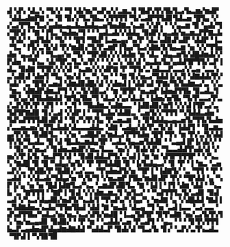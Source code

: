 ▟▝▟▚▝▟▃▚▝▜▞▞▝▜▝▟▞▆▞▚▟▚▞▞▃▆▃▜▝█▟▚▜▚▜▙▜▃▞▙▃▆▞▆▟▛▝▟▟▃▟▆▛▇▝▃▝▉▝▉▞▞▜▃▜▙▃▚▜▜▜▜▝▜▞▃▟▛▜▜▟▊▜▟▃▅▝█▜▄▝▞▞▃▞▛▜▃▜▃▞▄▟▅▃▄▃▙▃▙▟▄▃▅▜▅▟▇▃▚▃▆▝▞▟▚▝▝▞▄▃▆▝▉▝▄▟▞▜▞▜▛▟▝▝▇▝▐▜▃▝▅▟▅▞▜▝▝▝▄▟▃▟▞▞▟▟▄▝▉▟▛▞▄▃▟▞▅▃▆▃▛▛▇▃▙▝▛▟▞▝▄▟▜▟▞▝▜▞▝▝█▜▝▜▙▛▐▃▅▃▄▞▚▞▛▝▟▃▚▟▉▟▚▟▛▝▟▟▛▝▐▃▝▜▃▝▐▜▞▃▜▞▟▝▛▞▆▟▊▞▜▞▛▃▆▛▐▜▄▞▜▃▞▟▇▞▙▜▄▃▆▝▅▝▞▞▜▜▅▟▅▝▄▃▞▟▝▝▜▃▄▞▅▝▜▞▝▜▛▟▊▞▞▞▟▟▆▝▆▝▟▃▝▟▄▃▆▜▞▟█▟▆▟▞▞▛▟▅▝▝▜▚▃▝▟▞▜▛▃▜▃▚▞▛▞▝▝▞▃▚▝▟▞▟▝▄▃▙▞▙▞▄▟▟▜▛▜▜▞▃▛▐▟▃▝▉▟▇▝▜▜▛▞▞▞▟▝▚▃▆▞▞▞▟▛▇▝▛▝▜▜▞▃▚▟▃▃▛▃▃▞▞▃▄▝▃▃▚▃▚▟▊▟▝▟▅▜▝▜▄▝▅▞▟▝▃▝▚▝▅▝▝▝▇▝▊▞▅▃▞▜▟▟▐▞▄▜▝▟▇▟▟▞▛▞▚▟▞▝▃▝█▜▞▃▅▟▝▟▆▟▉▟█▞▟▝▞▟▅▟▐▝▟▟▚▟▝▛▇▞▜▞▙▟▆▃▞▃▝▞▃▝▆▃▝▟▇▟▛▟▆▃▛▜▝▞▃▜▞▟▉▃▞▝▆▝█▜▛▝▅▃▅▛▐▟▅▟▜▜▙▝▉▃▟▃▜▝▜▞▄▞▟▜▙▟▆▟▟▝▇▜▄▜▙▞▜▝▟▃▞▞▄▞▟▃▙▝▐▟▅▞▅▜▙▝▜▞▛▃▃▞▛▃▞▃▛▞▛▞▛▝▟▜▝▝▝▃▜▝▝▜▙▟▆▃▚▟▇▃▃▝▐▟▉▟▉▞▆▜▝▞▞▟▐▜▛▃▞▃▜▟▜▛▇▟▉▝▊▞▃▟▝▞▟▛▐▝▝▜▜▃▙▞▟▟▉▃▝▃▅▜▞▞▜▜▜▝▚▜▟▟▃▟▅▝▜▟▚▟▜▜▜▟▊▟▛▟▝▝▊▞▚▜▚▜▄▝▛▃▅▃▆▝▚▝▉▜▟▟▄▃▄▃▅▜▞▜▜▞▙▟▅▞▃▃▅▃▅▞▄▜▜▃▙▟▞▟▃▃▃▟▟▃▝▟▇▝▃▟▄▞▟▞▛▃▜▞▟▝▐▟▟▜▝▝▉▃▆▃▄▞▛▞▙▝▉▟▉▜▃▝▝▞▅▝▃▟█▟▚▞▆▟▃▞▛▜▜▟▅▝█▜▝▜▚▝▆▝▛▞▃▜▞▟▟▜▚▜▞▜▃▟▃▝█▝▟▝█▃▙▃▆▟▄▜▛▝▃▟▃▜▄▃▅▜▟▟▊▝▝▃▄▟▐▛▐▞▟▞▞▝▝▝▉▞▚▞▅▃▞▝▊▟▅▃▆▟▛▞▅▃▜▃▃▝▅▞▞▝▊▟▞▟▚▝▜▃▃▟▟▜▚▟▞▟▝▞▅▞▞▛▐▞▙▝▅▃▛▜▞▟▝▝▉▟▊▟▟▃▛▜▞▃▚▟▐▝▆▝▆▝▟▜▛▜▜▜▛▝▝▞▚▃▚▝▇▟█▝▉▝█▝▚▟▄▞▅▜▞▝▛▝▛▜▟▟█▝▉▝▐▞▙▟▄▃▞▝▊▝▛▝▐▝▆▃▝▃▅▃▛▞▃▝▛▟█▞▛▝█▟▊▞▃▞▃▃▝▜▚▟▅▟▜▞▅▝▜▛▐▝▐▟▇▜▞▝▃▝▜▜▝▝▛▝▃▟▟▝▝▞▟▃▟▞▜▟▄▞▅▝▚▜▞▜▝▞▅▃▅▛▐▜▙▞▆▟▊▟▛▝▛▞▝▜▛▟▟▝▄▝▚▛▐▞▄▝▅▝▅▝█▟▐▟▇▜▃▞▚▃▝▃▆▟▛▟▉▜▃▝▇▝▐▟▐▝▐▜▝▟▆▝▟▟▝▝▚▃▙▝▃▝▇▜▜▜▝▝▇▛▐▝▊▟▝▞▞▟▆▃▆▃▜▝▅▜▃▞▝▝▚▟▜▜▜▃▜▞▃▟▊▝▉▟▃▟▝▞▚▃▞▟▄▟▉▞▅▟▜▞▚▃▙▜▝▜▚▟▚▞▚▜▄▞▚▝▅▟▇▝▄▝▞▟█▟▟▝▇▟▐▃▜▟▇▟▅▃▚▃▙▞▜▜▅▜▙▟▝▟▟▝▇▝▅▃▙▝▟▃▄▝▜▝▅▝▃▟▐▃▃▝▃▞▃▃▝▟▚▟▜▜▙▞▚▟▃▞▅▞▅▃▚▃▞▟▜▞▅▟█▝▐▃▄▜▟▜▛▝▉▜▚▟▇▝▅▞▃▞▙▜▚▜▚▝▅▞▅▃▄▟▊▝▉▟▉▞▝▝▛▝▆▝▝▃▟▟▞▃▅▝▛▃▟▜▝▝▄▃▝▝▝▝▊▜▚▜▜▜▙▃▛▃▄▟▅▟▛▟▄▟▆▟▇▟▟▝▚▟▟▃▛▝▉▟▞▟▝▜▃▞▙▝▊▞▝▃▛▞▃▜▚▃▟▃▝▜▛▟▐▝▚▜▉▜▉
